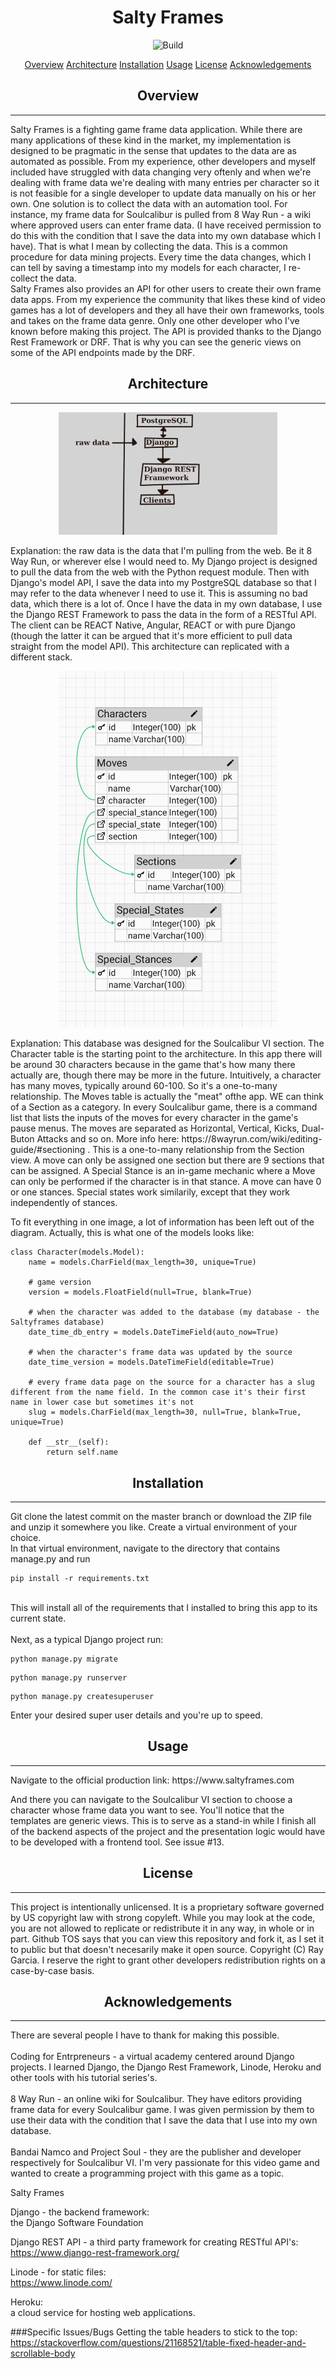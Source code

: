 <h1 align="center">Salty Frames</h1>
<p align="center">
    <img src="https://img.shields.io/github/issues/RayGar7/SaltyFramesAPI" alt="Build">
</p>
<p align="center">
    <a href="#overview">Overview</a>
    <a href="#architecture">Architecture</a>
    <a href="#installation">Installation</a>
    <a href="#usage">Usage</a>
    <a href="#license">License</a>
    <a href="#acknowledgements">Acknowledgements</a>
</p>

<h2 align="center">Overview</h2>
<hr>
<p>Salty Frames is a fighting game frame data application. While there are many applications of these kind in the market, my implementation is designed to be pragmatic in the sense that updates to the data are as automated as possible. From my experience, other developers and myself included have struggled with data changing very oftenly and when we're dealing with frame data we're dealing with many entries per character so it is not feasible for a single developer to update data manually on his or her own. One solution is to collect the data with an automation tool. For instance, my frame data for Soulcalibur is pulled from 8 Way Run - a wiki where approved users can enter frame data. (I have received permission to do this with the condition that I save the data into my own database which I have). That is what I mean by collecting the data. This is a common procedure for data mining projects. Every time the data changes, which I can tell by saving a timestamp into my models for each character, I re-collect the data. <br> Salty Frames also provides an API for other users to create their own frame data apps. From my experience the community that likes these kind of video games has a lot of developers and they all have their own frameworks, tools and takes on the frame data genre. Only one other developer who I've known before making this project. The API is provided thanks to the Django Rest Framework or DRF. That is why you can see the generic views on some of the API endpoints made by the DRF.
</p>

<h2 align="center">Architecture</h2>
<hr>
<p align="center">
<img src="architecture-diagram.jpg" width="350" title="hover text">
</p>
<p>Explanation: the raw data is the data that I'm pulling from the web. Be it 8 Way Run, or wherever else I would need to. My Django project is designed to pull the data from the web with the Python request module. Then with Django's model API, I save the data into my PostgreSQL database so that I may refer to the data whenever I need to use it. This is assuming no bad data, which there is a lot of. Once I have the data in my own database, I use the Django REST Framework to pass the data in the form of a RESTful API. The client can be REACT Native, Angular, REACT or with pure Django (though the latter it can be argued that it's more efficient to pull data straight from the model API). This architecture can replicated with a different stack.</p>
<p align="center">
<img src="db_design.png" width="350" title="hover text">
</p>
<p>Explanation: This database was designed for the Soulcalibur VI section. The Character table is the starting point to the architecture. In this app there will be around 30 characters because in the game that's how many there actually are, though there may be more in the future. Intuitively, a character has many moves, typically around 60-100. So it's a one-to-many relationship. The Moves table is actually the "meat" ofthe app. WE can think of a Section as a category. In every Soulcalibur game, there is a command list that lists the inputs of the moves for every character in the game's pause menus. The moves are separated as Horizontal, Vertical, Kicks, Dual-Buton Attacks and so on. More info here: https://8wayrun.com/wiki/editing-guide/#sectioning . This is a one-to-many relationship from the Section view. A move can only be assigned one section but there are 9 sections that can be assigned. A Special Stance is an in-game mechanic where a Move can only be performed if the character is in that stance. A move can have 0 or one stances. Special states work similarily, except that they work independently of stances.

To fit everything in one image, a lot of information has been left out of the diagram. Actually, this is what one of the models looks like:

```
class Character(models.Model):
    name = models.CharField(max_length=30, unique=True)

    # game version
    version = models.FloatField(null=True, blank=True)

    # when the character was added to the database (my database - the Saltyframes database)
    date_time_db_entry = models.DateTimeField(auto_now=True)

    # when the character's frame data was updated by the source
    date_time_version = models.DateTimeField(editable=True)

    # every frame data page on the source for a character has a slug different from the name field. In the common case it's their first name in lower case but sometimes it's not
    slug = models.CharField(max_length=30, null=True, blank=True, unique=True)

    def __str__(self):
        return self.name
```
</p>

<h2 align="center">Installation</h2>
<hr>
Git clone the latest commit on the master branch or download the ZIP file and unzip it somewhere you like. Create a virtual environment of your choice. <br>In that virtual environment, navigate to the directory that contains manage.py and run

```
pip install -r requirements.txt
```

<br>This will install all of the requirements that I installed to bring this app to its current state. <br><br>Next, as a typical Django project run:

```
python manage.py migrate
```

```
python manage.py runserver
```

```
python manage.py createsuperuser
```

Enter your desired super user details and you're up to speed.

<h2 align="center">Usage</h2>
<hr>
Navigate to the official production link:
https://www.saltyframes.com

And there you can navigate to the Soulcalibur VI section to choose a character whose frame data you want to see. You'll notice that the templates are generic views. This is to serve as a stand-in while I finish all of the backend aspects of the project and the presentation logic would have to be developed with a frontend tool. See issue #13.


<h2 align="center">License</h2>
<hr>
<p>
This project is intentionally unlicensed. It is a proprietary software governed by US copyright law with strong copyleft. While you may look at the code, you are not allowed to replicate or redistribute it in any way, in whole or in part. Github TOS says that you can view this repository and fork it, as I set it to public but that doesn't necesarily make it open source. Copyright (C) Ray Garcia. I reserve the right to grant other developers redistribution rights on a case-by-case basis.
</p>

<h2 align="center">Acknowledgements</h2>
<hr>
<p>There are several people I have to thank for making this possible.<br><br>Coding for Entrpreneurs - a virtual academy centered around Django projects. I learned Django, the Django Rest Framework, Linode, Heroku and other tools with his tutorial series's.<br><br>8 Way Run - an online wiki for Soulcalibur. They have editors providing frame data for every Soulcalibur game. I was given permission by them to use their data with the condition that I save the data that I use into my own database. <br><br>Bandai Namco and Project Soul - they are the publisher and developer respectively for Soulcalibur VI. I'm very passionate for this video game and wanted to create a programming project with this game as a topic.</p>

Salty Frames


Django - the backend framework:<br>
the Django Software Foundation


Django REST API - a third party framework for creating RESTful API's:<br>
https://www.django-rest-framework.org/


Linode - for static files:<br>
https://www.linode.com/

Heroku:<br>
a cloud service for hosting web applications. 

###Specific Issues/Bugs
Getting the table headers to stick to the top:
https://stackoverflow.com/questions/21168521/table-fixed-header-and-scrollable-body

